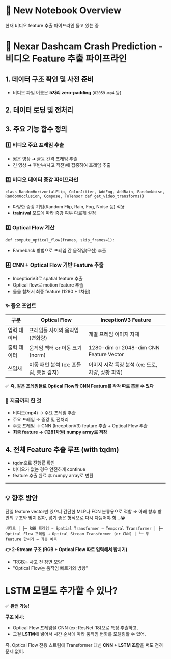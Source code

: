 # 📌 New Notebook Overview

<aside>

현재 비디오 feature 추출 파이프라인 돌고 있는 중 

</aside>

# 🚗 Nexar Dashcam Crash Prediction - 비디오 Feature 추출 파이프라인

## 1. 데이터 구조 확인 및 사전 준비

- 비디오 파일 이름은 **5자리 zero-padding** (`02059.mp4` 등)

## 2. 데이터 로딩 및 전처리

## 3. 주요 기능 함수 정의

### 1️⃣ 비디오 주요 프레임 추출

- 짧은 영상 ➔ 균등 간격 프레임 추출
- 긴 영상 ➔ 후반부(사고 직전)에 집중하여 프레임 추출

### 2️⃣ 비디오 데이터 증강 파이프라인

<aside>

`class RandomHorizontalFlip, ColorJitter, AddFog, AddRain, RandomNoise, RandomOcclusion, Compose, ToTensor
def get_video_transforms()`

</aside>

- 다양한 증강 기법(Random Flip, Rain, Fog, Noise 등) 적용
- **train/val** 모드에 따라 증강 여부 다르게 설정

### 3️⃣ Optical Flow 계산

<aside>

`def compute_optical_flow(frames, skip_frames=1):`

</aside>

- Farneback 방법으로 프레임 간 움직임(모션) 추출

### 4️⃣ CNN + Optical Flow 기반 Feature 추출

- InceptionV3로 spatial feature 추출
- Optical flow로 motion feature 추출
- 둘을 합쳐서 최종 feature (1280 + 1차원)

### ✨ 중요 포인트

| 구분 | Optical Flow | InceptionV3 Feature |
| --- | --- | --- |
| 입력 데이터 | 프레임들 사이의 움직임(변화량) | 개별 프레임 이미지 자체 |
| 출력 데이터 | 움직임 벡터 or 이동 크기(norm) | 1280-dim or 2048-dim CNN Feature Vector |
| 쓰임새 | 이동 패턴 분석 (ex: 흔들림, 충돌 감지) | 이미지 시각 특징 분석 (ex: 도로, 차량, 상황 파악) |

✅ **즉, 같은 프레임들로 Optical Flow와 CNN Feature를 각각 따로 뽑을 수 있다**

### 🔑 지금까지 한 것

- 비디오(mp4) → 주요 프레임 추출
- 주요 프레임 → 증강 및 전처리
- 주요 프레임 → CNN (InceptionV3) feature 추출 + Optical Flow 추출
- **최종 feature → (1281차원) numpy array로 저장**

## 4. 전체 Feature 추출 루프 (with tqdm)

- tqdm으로 진행률 확인
- 비디오가 없는 경우 안전하게 continue
- feature 추출 완료 후 numpy array로 변환

---

## 💡 향후 방안

단일 feature vector만 있으니 간단한 MLP나 FCN 분류용으로 적합 ⇒ 아래 향후 방안의 구조와 맞지 않아, 넣기 좋은 형식으로 다시 다듬어야 함…😭

<aside>

`비디오
│
├─ RGB 프레임 → Spatial Transformer → Temporal Transformer
│
├─ Optical Flow 프레임 → Optical Stream Transformer (or CNN)
│
└─ 두 feature 합치기 → 최종 예측`

</aside>

**👉 2-Stream 구조 (RGB + Optical Flow 따로 입력해서 합치기)**

- "RGB는 사고 전 장면 모양"
- "Optical Flow는 움직임 빠르기와 방향"

# LSTM 모델도 추가할 수 있나?

✅ **완전 가능!**

**구조 예시:**

- Optical Flow 프레임을 CNN (ex: ResNet-18)으로 특징 추출하고,
- 그걸 **LSTM**에 넣어서 시간 순서에 따라 움직임 변화를 모델링할 수 있어.

즉, Optical Flow 전용 스트림에 Transformer 대신 **CNN + LSTM 조합**을 써도 전혀 문제 없어.